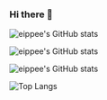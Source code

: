 ### Hi there 👋

<!--
**eippee/eippee** is a ✨ _special_ ✨ repository because its `README.md` (this file) appears on your GitHub profile.

Here are some ideas to get you started:

- 🔭 I’m currently working on ...
- 🌱 I’m currently learning ...
- 👯 I’m looking to collaborate on ...
- 🤔 I’m looking for help with ...
- 💬 Ask me about ...
- 📫 How to reach me: ...
- 😄 Pronouns: ...
- ⚡ Fun fact: ...
-->


![eippee's GitHub stats](https://github-readme-stats.vercel.app/api?username=eippee&hide=contribs,prs)

![eippee's GitHub stats](https://github-readme-stats.vercel.app/api?username=eippee&hide=contribs,prs&count_private=true&show_icons=true&theme=dracula)



![eippee's GitHub stats](https://github-readme-stats.vercel.app/api?username=eippee)


![Top Langs](https://github-readme-stats.vercel.app/api/top-langs/?username=eippee)

